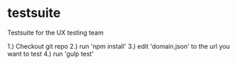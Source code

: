 # testsuite
Testsuite for the UX testing team

1.) Checkout git repo
2.) run 'npm install'
3.) edit 'domain.json' to the url you want to test
4.) run 'gulp test'
